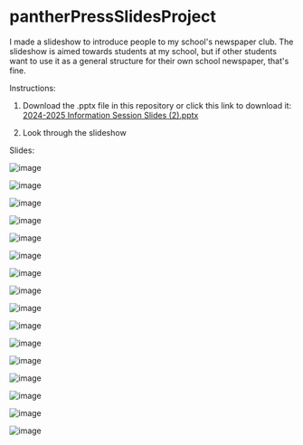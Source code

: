 # pantherPressSlidesProject

I made a slideshow to introduce people to my school's newspaper club. The slideshow is aimed towards students at my school, but if other students want to use it as a general structure for their own school newspaper, that's fine.

Instructions:

1. Download the .pptx file in this repository or click this link to download it: [2024-2025 Information Session Slides (2).pptx](https://github.com/user-attachments/files/16905109/2024-2025.Information.Session.Slides.2.pptx)

2. Look through the slideshow

Slides:

![image](https://github.com/user-attachments/assets/80c073d7-5d15-47b6-98b5-f91640b92960)

![image](https://github.com/user-attachments/assets/5c58a874-35f9-4304-88cd-8452cfa3a3d1)

![image](https://github.com/user-attachments/assets/13477a68-2014-483a-a1aa-f125400f1b76)

![image](https://github.com/user-attachments/assets/6680942e-67f7-4dd3-a2c0-3a4f12d7d374)

![image](https://github.com/user-attachments/assets/9c120973-235d-4255-8a81-48576d42873e)

![image](https://github.com/user-attachments/assets/5c7e9963-ad74-4e52-bb1a-b161ab59e5c1)

![image](https://github.com/user-attachments/assets/aea8aeab-c5cf-4f46-a5cb-56ebd80b9c5e)

![image](https://github.com/user-attachments/assets/88473901-ea83-4f2f-9819-e731aa6c13e9)

![image](https://github.com/user-attachments/assets/60dbc8c0-33a9-40e8-83fb-41ef97e0fcad)

![image](https://github.com/user-attachments/assets/a1adced7-3b23-43ae-b6dc-62e7536019b4)

![image](https://github.com/user-attachments/assets/80c929ec-0d63-4814-b4e0-3431d7dda5b4)

![image](https://github.com/user-attachments/assets/23e82822-be3d-44d7-8fba-c88eb7c19aba)

![image](https://github.com/user-attachments/assets/3dc49e4d-c19a-4e97-8ca8-08eba242a375)

![image](https://github.com/user-attachments/assets/45419297-d998-4488-ba4e-8077dd899aee)

![image](https://github.com/user-attachments/assets/951dddca-687b-4afc-849a-02139929be05)

![image](https://github.com/user-attachments/assets/2ee2ac51-eb0f-4fae-b3f7-d0d4d098f07e)


















